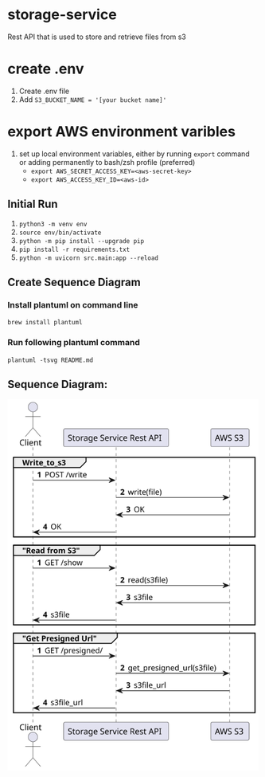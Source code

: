 # storage-service
Rest API that is used to store and retrieve files from s3

# create .env
1. Create .env file
2. Add `S3_BUCKET_NAME = '[your bucket name]'`

# export AWS environment varibles 
1. set up local environment variables, either by running `export` command or adding permanently to bash/zsh profile (preferred)
    - `export AWS_SECRET_ACCESS_KEY=<aws-secret-key>`
    - `export AWS_ACCESS_KEY_ID=<aws-id>`

## Initial Run
1. `python3 -m venv env`
2. `source env/bin/activate`
3. `python -m pip install --upgrade pip`
4. `pip install -r requirements.txt`
5. `python -m uvicorn src.main:app --reload`

## Create Sequence Diagram

### Install plantuml on command line
    
    brew install plantuml

### Run following plantuml command
    
    plantuml -tsvg README.md

## Sequence Diagram: 

![](StorageServiceDiagram.svg)
<div hidden>

    @startuml StorageServiceDiagram

    actor Client

    group Write_to_s3
    autonumber

    Client -> "Storage Service Rest API": POST /write
    "Storage Service Rest API" -> "AWS S3": write(file)
    "AWS S3" -> "Storage Service Rest API": OK
    "Storage Service Rest API" -> Client: OK
    end

    autonumber

    group "Read from S3"
    Client -> "Storage Service Rest API": GET /show
    "Storage Service Rest API" ->  "AWS S3": read(s3file)
    "AWS S3" -> "Storage Service Rest API": s3file
    "Storage Service Rest API" -> Client: s3file
    end

    autonumber
    group "Get Presigned Url"
    Client -> "Storage Service Rest API": GET /presigned/
    "Storage Service Rest API" ->  "AWS S3": get_presigned_url(s3file)
    "AWS S3" -> "Storage Service Rest API": s3file_url
    "Storage Service Rest API" -> Client: s3file_url
    end

    @enduml

</div>
